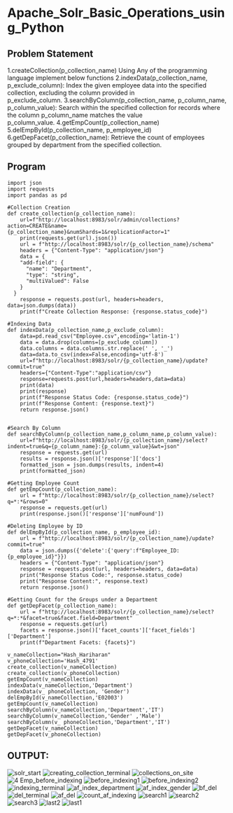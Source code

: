 # Apache_Solr_Basic_Operations_using_Python
## Problem Statement
1.createCollection(p_collection_name)
  Using Any of the programming language implement below functions
2.indexData(p_collection_name, p_exclude_column):
  Index the given employee data into the specified collection, excluding the column provided in     
  p_exclude_column.
3.searchByColumn(p_collection_name, p_column_name, p_column_value):
  Search within the specified collection for records where the column p_column_name matches the value   
  p_column_value.
4.getEmpCount(p_collection_name)
5.delEmpById(p_collection_name, p_employee_id)
6.getDepFacet(p_collection_name):
  Retrieve the count of employees grouped by department from the specified collection.

## Program
```python3
import json
import requests
import pandas as pd

#Collection Creation
def create_collection(p_collection_name):
    url=f"http://localhost:8983/solr/admin/collections?action=CREATE&name={p_collection_name}&numShards=1&replicationFactor=1"
    print(requests.get(url).json())
    url = f"http://localhost:8983/solr/{p_collection_name}/schema"
    headers = {"Content-Type": "application/json"}
    data = {
    "add-field": {
      "name": "Department",
      "type": "string",
      "multiValued": False
    }
  }
    response = requests.post(url, headers=headers, data=json.dumps(data))
    print(f"Create Collection Response: {response.status_code}")

#Indexing Data
def indexData(p_collection_name,p_exclude_column):
    data=pd.read_csv("Employee.csv",encoding='latin-1')
    data = data.drop(columns=[p_exclude_column])
    data.columns = data.columns.str.replace(' ', '_')
    data=data.to_csv(index=False,encoding='utf-8')
    url=f"http://localhost:8983/solr/{p_collection_name}/update?commit=true"
    headers={"Content-Type":"application/csv"}
    response=requests.post(url,headers=headers,data=data)
    print(data)
    print(response)
    print(f"Response Status Code: {response.status_code}")
    print(f"Response Content: {response.text}")
    return response.json()


#Search By Column
def searchByColumn(p_collection_name,p_column_name,p_column_value):
    url=f"http://localhost:8983/solr/{p_collection_name}/select?indent=true&q={p_column_name}:{p_column_value}&wt=json"
    response = requests.get(url)
    results = response.json()['response']['docs']
    formatted_json = json.dumps(results, indent=4)
    print(formatted_json)

#Getting Employee Count
def getEmpCount(p_collection_name):
    url = f"http://localhost:8983/solr/{p_collection_name}/select?q=*:*&rows=0"
    response = requests.get(url)
    print(response.json()['response']['numFound'])

#Deleting Employee by ID
def delEmpById(p_collection_name, p_employee_id):
    url = f"http://localhost:8983/solr/{p_collection_name}/update?commit=true"
    data = json.dumps({'delete':{'query':f"Employee_ID:{p_employee_id}"}})
    headers = {"Content-Type": "application/json"}
    response = requests.post(url, headers=headers, data=data)
    print("Response Status Code:", response.status_code)
    print("Response Content:", response.text) 
    return response.json()

#Getting Count for the Groups under a Department
def getDepFacet(p_collection_name):
    url = f"http://localhost:8983/solr/{p_collection_name}/select?q=*:*&facet=true&facet.field=Department"
    response = requests.get(url)
    facets = response.json()['facet_counts']['facet_fields']['Department']
    print(f"Department Facets: {facets}")

v_nameCollection="Hash_Hariharan"
v_phoneCollection='Hash_4791'
create_collection(v_nameCollection)
create_collection(v_phoneCollection)
getEmpCount(v_nameCollection)
indexData(v_nameCollection,'Department')
indexData(v_ phoneCollection, 'Gender')
delEmpById(v_nameCollection,'E02003')
getEmpCount(v_nameCollection)
searchByColumn(v_nameCollection,'Department','IT')
searchByColumn(v_nameCollection,'Gender' ,'Male')
searchByColumn(v_ phoneCollection,'Department','IT')
getDepFacet(v_nameCollection)
getDepFacet(v_phoneCollection)
```

## OUTPUT:
![solr_start](https://github.com/user-attachments/assets/5844c6b8-cce3-40da-8519-6acdababe3ec)
![creating_collection_terminal](https://github.com/user-attachments/assets/e56b50d2-aee2-4451-b1c4-7c559cb69d3d)
![collections_on_site](https://github.com/user-attachments/assets/b1469247-c75e-4fcd-8f46-404ce0162747)
![4 Emp_before_indexing](https://github.com/user-attachments/assets/5eb0a12d-9f66-40c0-b5cf-680d28f84528)
![before_indexing1](https://github.com/user-attachments/assets/3d3c5e23-e31f-44bd-9cec-076010d790b7)
![before_indexing2](https://github.com/user-attachments/assets/0a19724b-6413-4a2e-b649-019c59ede985)
![indexing_terminal](https://github.com/user-attachments/assets/61acd35d-22f0-468d-8e63-7f8d81209bfa)
![af_index_department](https://github.com/user-attachments/assets/e8fba65e-dcea-4490-abfd-35ee4ff5053e)
![af_index_gender](https://github.com/user-attachments/assets/5cba4f31-ed2b-4ede-9ab4-cd37f2d75337)
![bf_del](https://github.com/user-attachments/assets/f02ab708-cb74-400d-b301-e48d932294f2)
![del_terminal](https://github.com/user-attachments/assets/7408b0f5-6f86-4951-8309-9719f70285e0)
![af_del](https://github.com/user-attachments/assets/33d6f76a-3e3f-4434-9811-69c3a99fee9d)
![count_af_indexing](https://github.com/user-attachments/assets/ef0a0349-3c28-4544-aabb-fe03e0a46e3b)
![search1](https://github.com/user-attachments/assets/4721c4af-5a95-4de8-92e7-b1c442f5860b)
![search2](https://github.com/user-attachments/assets/30d421af-fab3-40d5-a9ee-1857b9d02c75)
![search3](https://github.com/user-attachments/assets/45afe562-a364-4991-86d8-be04dbd43abd)
![last2](https://github.com/user-attachments/assets/57a8d734-a895-4fa3-a725-38193197ba28)
![last1](https://github.com/user-attachments/assets/2b0598af-8855-48d6-aa88-53ce435ac03c)



